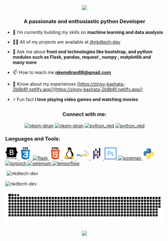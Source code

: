 
<p align="center" style="padding-bottom:rem;">
  <img src="https://capsule-render.vercel.app/api?text=Hi 👋, I'm nkdtech-dev!&animation=fadeIn&type=waving&color=gradient&height=150"/>

<h3 align="center">A passionate and enthusiastic python Developer</h3>

- 🔭 I’m currently building my skills on **machine learning and data analysis**

- 👨‍💻 All of my projects are available at [@nkdtech-dev](@nkdtech-dev)

- 💬 Ask me about **front end technologies like bootstrap, and python modules such as Flask, pandas, request , numpy , matplotlib and many more**

- 📫 How to reach me **nkemdiran88@gmail.com**

- 📄 Know about my experiences [https://zingy-kashata-2b8b6f.netlify.app/](https://zingy-kashata-2b8b6f.netlify.app/)

- ⚡ Fun fact **i love playing video games and watching movies**

<h3 align="center">Connect with me:</h3>
<p align="center">
<a href="https://linkedin.com/in/nkem-diran" target="blank"><img align="center" src="https://raw.githubusercontent.com/rahuldkjain/github-profile-readme-generator/master/src/images/icons/Social/linked-in-alt.svg" alt="nkem-diran" height="30" width="40" /></a>
<a href="nkemdiran88@gmail.com" target="blank"><img align="center" src="https://cdn0.iconfinder.com/data/icons/web-user-interface-7/130/8-512.png" alt="nkem-diran" height="40" width="40" /></a>
<a href="https://instagram.com/python_nkd" target="blank"><img align="center" src="https://raw.githubusercontent.com/rahuldkjain/github-profile-readme-generator/master/src/images/icons/Social/instagram.svg" alt="python_nkd" height="30" width="40" /></a>
<a href="https://instagram.com/python_nkd" target="blank"><img align="center" src="https://cdn2.iconfinder.com/data/icons/design-creativity-round/128/21-512.png" alt="python_nkd" height="40" width="40" /></a>


</p>

<h3 align="left">Languages and Tools:</h3>
<p align="left"> <a href="https://getbootstrap.com" target="_blank" rel="noreferrer"> <img src="https://raw.githubusercontent.com/devicons/devicon/master/icons/bootstrap/bootstrap-plain-wordmark.svg" alt="bootstrap" width="40" height="40"/> </a> <a href="https://www.w3schools.com/css/" target="_blank" rel="noreferrer"> <img src="https://raw.githubusercontent.com/devicons/devicon/master/icons/css3/css3-original-wordmark.svg" alt="css3" width="40" height="40"/> </a> <a href="https://flask.palletsprojects.com/" target="_blank" rel="noreferrer"> <img src="https://www.vectorlogo.zone/logos/pocoo_flask/pocoo_flask-icon.svg" alt="flask" width="40" height="40"/> </a> <a href="https://www.w3.org/html/" target="_blank" rel="noreferrer"> <img src="https://raw.githubusercontent.com/devicons/devicon/master/icons/html5/html5-original-wordmark.svg" alt="html5" width="40" height="40"/> </a> <a href="https://www.linux.org/" target="_blank" rel="noreferrer"> <img src="https://raw.githubusercontent.com/devicons/devicon/master/icons/linux/linux-original.svg" alt="linux" width="40" height="40"/> </a> <a href="https://www.mysql.com/" target="_blank" rel="noreferrer"> <img src="https://raw.githubusercontent.com/devicons/devicon/master/icons/mysql/mysql-original-wordmark.svg" alt="mysql" width="40" height="40"/> </a> <a href="https://pandas.pydata.org/" target="_blank" rel="noreferrer"> <img src="https://raw.githubusercontent.com/devicons/devicon/2ae2a900d2f041da66e950e4d48052658d850630/icons/pandas/pandas-original.svg" alt="pandas" width="40" height="40"/> </a> <a href="https://www.photoshop.com/en" target="_blank" rel="noreferrer"> <img src="https://raw.githubusercontent.com/devicons/devicon/master/icons/photoshop/photoshop-line.svg" alt="photoshop" width="40" height="40"/> </a> <a href="https://postman.com" target="_blank" rel="noreferrer"> <img src="https://www.vectorlogo.zone/logos/getpostman/getpostman-icon.svg" alt="postman" width="40" height="40"/> </a> <a href="https://www.python.org" target="_blank" rel="noreferrer"> <img src="https://raw.githubusercontent.com/devicons/devicon/master/icons/python/python-original.svg" alt="python" width="40" height="40"/> </a> <a href="https://pytorch.org/" target="_blank" rel="noreferrer"> <img src="https://www.vectorlogo.zone/logos/pytorch/pytorch-icon.svg" alt="pytorch" width="40" height="40"/> </a> <a href="https://www.selenium.dev" target="_blank" rel="noreferrer"> <img src="https://raw.githubusercontent.com/detain/svg-logos/780f25886640cef088af994181646db2f6b1a3f8/svg/selenium-logo.svg" alt="selenium" width="40" height="40"/> </a> <a href="https://www.tensorflow.org" target="_blank" rel="noreferrer"> <img src="https://www.vectorlogo.zone/logos/tensorflow/tensorflow-icon.svg" alt="tensorflow" width="40" height="40"/> </a> </p>

<p>&nbsp;<img align="center" src="https://github-readme-stats.vercel.app/api?username=nkdtech-dev&show_icons=true&locale=en" alt="nkdtech-dev" /></p>

<p><img align="center" src="https://github-readme-streak-stats.herokuapp.com/?user=nkdtech-dev&" alt="nkdtech-dev" /></p>

![Snake animation](https://github.com/nkdtech-dev/nkdtech-dev/blob/output/github-contribution-grid-snake.svg)

<p align="center" style="padding-bottom:rem;">
  <img src="https://capsule-render.vercel.app/api?text=Hi 👋, I'm nkdtech-dev!&animation=fadeIn&type=waving&color=gradient&height=150"/>
